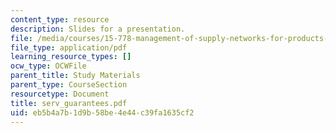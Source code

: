 ```yaml
---
content_type: resource
description: Slides for a presentation.
file: /media/courses/15-778-management-of-supply-networks-for-products-and-services-summer-2004/eb5b4a7b1d9b58be4e44c39fa1635cf2_serv_guarantees.pdf
file_type: application/pdf
learning_resource_types: []
ocw_type: OCWFile
parent_title: Study Materials
parent_type: CourseSection
resourcetype: Document
title: serv_guarantees.pdf
uid: eb5b4a7b-1d9b-58be-4e44-c39fa1635cf2
---
```

